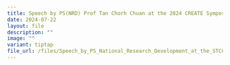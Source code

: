 ```yaml
---
title: Speech by PS(NRD) Prof Tan Chorh Chuan at the 2024 CREATE Symposium
date: 2024-07-22
layout: file
description: ""
image: ""
variant: tiptap
file_url: /files/Speech_by_PS_National_Research_Development_at_the_STCC_Ceremony.pdf
---
```

